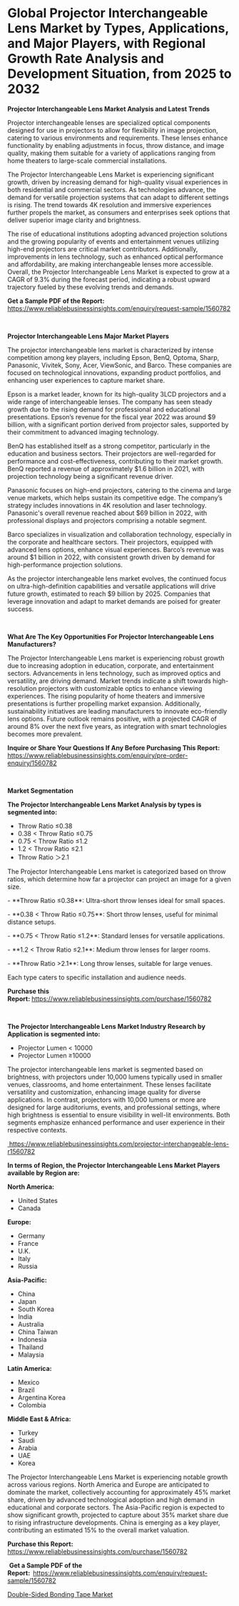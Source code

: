 <p><h1>Global Projector Interchangeable Lens Market by Types, Applications, and Major Players, with Regional Growth Rate Analysis and Development Situation, from 2025 to 2032</h1></p><p><strong>Projector Interchangeable Lens Market Analysis and Latest Trends</strong></p>
<p><p>Projector interchangeable lenses are specialized optical components designed for use in projectors to allow for flexibility in image projection, catering to various environments and requirements. These lenses enhance functionality by enabling adjustments in focus, throw distance, and image quality, making them suitable for a variety of applications ranging from home theaters to large-scale commercial installations.</p><p>The Projector Interchangeable Lens Market is experiencing significant growth, driven by increasing demand for high-quality visual experiences in both residential and commercial sectors. As technologies advance, the demand for versatile projection systems that can adapt to different settings is rising. The trend towards 4K resolution and immersive experiences further propels the market, as consumers and enterprises seek options that deliver superior image clarity and brightness.</p><p>The rise of educational institutions adopting advanced projection solutions and the growing popularity of events and entertainment venues utilizing high-end projectors are critical market contributors. Additionally, improvements in lens technology, such as enhanced optical performance and affordability, are making interchangeable lenses more accessible. Overall, the Projector Interchangeable Lens Market is expected to grow at a CAGR of 9.3% during the forecast period, indicating a robust upward trajectory fueled by these evolving trends and demands.</p></p>
<p><strong>Get a Sample PDF of the Report:&nbsp;</strong> <a href="https://www.reliablebusinessinsights.com/enquiry/request-sample/1560782?utm_campaign=3076&utm_medium=2&utm_source=Github&utm_content=ia&utm_term=05042025&utm_id=projector-interchangeable-lens">https://www.reliablebusinessinsights.com/enquiry/request-sample/1560782</a></p>
<p>&nbsp;</p>
<p><strong>Projector Interchangeable Lens Major Market Players</strong></p>
<p><p>The projector interchangeable lens market is characterized by intense competition among key players, including Epson, BenQ, Optoma, Sharp, Panasonic, Vivitek, Sony, Acer, ViewSonic, and Barco. These companies are focused on technological innovations, expanding product portfolios, and enhancing user experiences to capture market share.</p><p>Epson is a market leader, known for its high-quality 3LCD projectors and a wide range of interchangeable lenses. The company has seen steady growth due to the rising demand for professional and educational presentations. Epson’s revenue for the fiscal year 2022 was around $9 billion, with a significant portion derived from projector sales, supported by their commitment to advanced imaging technology.</p><p>BenQ has established itself as a strong competitor, particularly in the education and business sectors. Their projectors are well-regarded for performance and cost-effectiveness, contributing to their market growth. BenQ reported a revenue of approximately $1.6 billion in 2021, with projection technology being a significant revenue driver.</p><p>Panasonic focuses on high-end projectors, catering to the cinema and large venue markets, which helps sustain its competitive edge. The company’s strategy includes innovations in 4K resolution and laser technology. Panasonic's overall revenue reached about $69 billion in 2022, with professional displays and projectors comprising a notable segment.</p><p>Barco specializes in visualization and collaboration technology, especially in the corporate and healthcare sectors. Their projectors, equipped with advanced lens options, enhance visual experiences. Barco’s revenue was around $1 billion in 2022, with consistent growth driven by demand for high-performance projection solutions.</p><p>As the projector interchangeable lens market evolves, the continued focus on ultra-high-definition capabilities and versatile applications will drive future growth, estimated to reach $9 billion by 2025. Companies that leverage innovation and adapt to market demands are poised for greater success.</p></p>
<p>&nbsp;</p>
<p><strong>What Are The Key Opportunities For Projector Interchangeable Lens Manufacturers?</strong></p>
<p><p>The Projector Interchangeable Lens market is experiencing robust growth due to increasing adoption in education, corporate, and entertainment sectors. Advancements in lens technology, such as improved optics and versatility, are driving demand. Market trends indicate a shift towards high-resolution projectors with customizable optics to enhance viewing experiences. The rising popularity of home theaters and immersive presentations is further propelling market expansion. Additionally, sustainability initiatives are leading manufacturers to innovate eco-friendly lens options. Future outlook remains positive, with a projected CAGR of around 8% over the next five years, as integration with smart technologies becomes more prevalent.</p></p>
<p><strong>Inquire or Share Your Questions If Any Before Purchasing This Report:</strong> <a href="https://www.reliablebusinessinsights.com/enquiry/pre-order-enquiry/1560782?utm_campaign=3076&utm_medium=2&utm_source=Github&utm_content=ia&utm_term=05042025&utm_id=projector-interchangeable-lens">https://www.reliablebusinessinsights.com/enquiry/pre-order-enquiry/1560782</a></p>
<p>&nbsp;</p>
<p><strong>Market Segmentation</strong></p>
<p><strong>The Projector Interchangeable Lens Market Analysis by types is segmented into:</strong></p>
<p><ul><li>Throw Ratio ≤0.38</li><li>0.38 < Throw Ratio ≤0.75</li><li>0.75 < Throw Ratio ≤1.2</li><li>1.2 < Throw Ratio ≤2.1</li><li>Throw Ratio ＞2.1</li></ul></p>
<p><p>The Projector Interchangeable Lens market is categorized based on throw ratios, which determine how far a projector can project an image for a given size. </p><p>- **Throw Ratio ≤0.38**: Ultra-short throw lenses ideal for small spaces. </p><p>- **0.38 < Throw Ratio ≤0.75**: Short throw lenses, useful for minimal distance setups. </p><p>- **0.75 < Throw Ratio ≤1.2**: Standard lenses for versatile applications. </p><p>- **1.2 < Throw Ratio ≤2.1**: Medium throw lenses for larger rooms. </p><p>- **Throw Ratio >2.1**: Long throw lenses, suitable for large venues. </p><p>Each type caters to specific installation and audience needs.</p></p>
<p><strong>Purchase this Report:&nbsp;</strong><a href="https://www.reliablebusinessinsights.com/purchase/1560782?utm_campaign=3076&utm_medium=2&utm_source=Github&utm_content=ia&utm_term=05042025&utm_id=projector-interchangeable-lens">https://www.reliablebusinessinsights.com/purchase/1560782</a></p>
<p>&nbsp;</p>
<p><strong>The Projector Interchangeable Lens Market Industry Research by Application is segmented into:</strong></p>
<p><ul><li>Projector Lumen < 10000</li><li>Projector Lumen ≥10000</li></ul></p>
<p><p>The projector interchangeable lens market is segmented based on brightness, with projectors under 10,000 lumens typically used in smaller venues, classrooms, and home entertainment. These lenses facilitate versatility and customization, enhancing image quality for diverse applications. In contrast, projectors with 10,000 lumens or more are designed for large auditoriums, events, and professional settings, where high brightness is essential to ensure visibility in well-lit environments. Both segments emphasize enhanced performance and user experience in their respective contexts.</p></p>
<p><a href="https://www.reliablebusinessinsights.com/projector-interchangeable-lens-r1560782?utm_campaign=3076&utm_medium=2&utm_source=Github&utm_content=ia&utm_term=05042025&utm_id=projector-interchangeable-lens">&nbsp;https://www.reliablebusinessinsights.com/projector-interchangeable-lens-r1560782</a></p>
<p><strong>In terms of Region, the Projector Interchangeable Lens Market Players available by Region are:</strong></p>
<p>
    <p> <strong> North America: </strong>
        <ul>
            <li>United States</li>
            <li>Canada</li>
        </ul>
        </p> 
    <p> <strong> Europe: </strong>
        <ul>
            <li>Germany</li>
            <li>France</li>
            <li>U.K.</li>
            <li>Italy</li>
            <li>Russia</li>
        </ul>
        </p> 
    <p> <strong> Asia-Pacific: </strong>
        <ul>
            <li>China</li>
            <li>Japan</li>
            <li>South Korea</li>
            <li>India</li>
            <li>Australia</li>
            <li>China Taiwan</li>
            <li>Indonesia</li>
            <li>Thailand</li>
            <li>Malaysia</li>
        </ul>
        </p> 
    <p> <strong> Latin America: </strong>
        <ul>
            <li>Mexico</li>
            <li>Brazil</li>
            <li>Argentina Korea</li>
            <li>Colombia</li>
        </ul>
        </p> 
    <p> <strong> Middle East & Africa: </strong>
        <ul>
            <li>Turkey</li>
            <li>Saudi</li>
            <li>Arabia</li>
            <li>UAE</li>
            <li>Korea</li>
        </ul>
    </p>
    </p>
<p><p>The Projector Interchangeable Lens Market is experiencing notable growth across various regions. North America and Europe are anticipated to dominate the market, collectively accounting for approximately 45% market share, driven by advanced technological adoption and high demand in educational and corporate sectors. The Asia-Pacific region is expected to show significant growth, projected to capture about 35% market share due to rising infrastructure developments. China is emerging as a key player, contributing an estimated 15% to the overall market valuation.</p></p>
<p><strong>Purchase this Report: </strong><a href="https://www.reliablebusinessinsights.com/purchase/1560782?utm_campaign=3076&utm_medium=2&utm_source=Github&utm_content=ia&utm_term=05042025&utm_id=projector-interchangeable-lens">https://www.reliablebusinessinsights.com/purchase/1560782</a></p>
<p>&nbsp;<strong>Get a Sample PDF of the Report:&nbsp;&nbsp;</strong><a href="https://www.reliablebusinessinsights.com/enquiry/request-sample/1560782?utm_campaign=3076&utm_medium=2&utm_source=Github&utm_content=ia&utm_term=05042025&utm_id=projector-interchangeable-lens">https://www.reliablebusinessinsights.com/enquiry/request-sample/1560782</a></p>
<p><strong></strong></p>
<p><p><a href="https://github.com/saeiddaemo/Market-Research-Report-List-1/blob/main/double-sided-bonding-tape-market.md?utm_campaign=3076&utm_medium=2&utm_source=Github&utm_content=ia&utm_term=05042025&utm_id=projector-interchangeable-lens">Double-Sided Bonding Tape Market</a></p></p>
